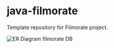 # java-filmorate
Template repository for Filmorate project.

![ER Diagram filmorate DB](https://downloader.disk.yandex.ru/preview/955b9024a9cde7179d3805afdcca1fb890a5cecb6314199340eb8f455cab9b00/6516396b/fk-E4z_2u3z4uJ_-YcoEw2iocphC-nJMrDxKWwpAmZBhWqAV7NLpMXsUErjfGS3y-bPNK-T_Sm8MwC2u8YgAkg%3D%3D?uid=0&filename=filmorate_erd1.png&disposition=inline&hash=&limit=0&content_type=image%2Fpng&owner_uid=0&tknv=v2&size=2048x2048)

